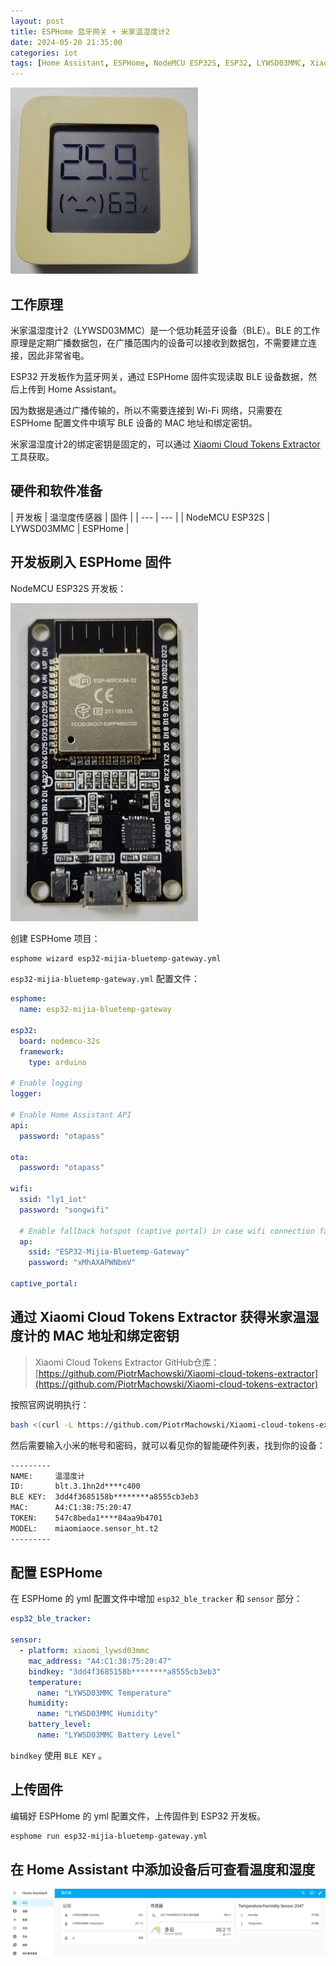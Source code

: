 ```yaml
---
layout: post
title: ESPHome 蓝牙网关 + 米家温湿度计2
date: 2024-05-20 21:35:00
categories: iot
tags: [Home Assistant, ESPHome, NodeMCU ESP32S, ESP32, LYWSD03MMC, Xiaomi, Bluetooth, BLE]
---
```

![LYWSD03MMC](/assets/img/ESP32-Bluetooth-gateway/LYWSD03MMC.jpg)

## 工作原理

米家温湿度计2（LYWSD03MMC）是一个低功耗蓝牙设备（BLE）。BLE 的工作原理是定期广播数据包，在广播范围内的设备可以接收到数据包，不需要建立连接，因此非常省电。

ESP32 开发板作为蓝牙网关，通过 ESPHome 固件实现读取 BLE 设备数据，然后上传到 Home Assistant。

因为数据是通过广播传输的，所以不需要连接到 Wi-Fi 网络，只需要在 ESPHome 配置文件中填写 BLE 设备的 MAC 地址和绑定密钥。

米家温湿度计2的绑定密钥是固定的，可以通过 [Xiaomi Cloud Tokens Extractor](https://github.com/PiotrMachowski/Xiaomi-cloud-tokens-extractor) 工具获取。

## 硬件和软件准备

| 开发板 | 温湿度传感器 | 固件 |
| --- | --- |
| NodeMCU ESP32S | LYWSD03MMC | ESPHome |

## 开发板刷入 ESPHome 固件

NodeMCU ESP32S 开发板：

![nodemcu esp32s](/assets/img/ESP32-Bluetooth-gateway/1.jpg)

创建 ESPHome 项目：

```bash
esphome wizard esp32-mijia-bluetemp-gateway.yml
```

`esp32-mijia-bluetemp-gateway.yml` 配置文件：

```yaml
esphome:
  name: esp32-mijia-bluetemp-gateway

esp32:
  board: nodemcu-32s
  framework:
    type: arduino

# Enable logging
logger:

# Enable Home Assistant API
api:
  password: "otapass"

ota:
  password: "otapass"

wifi:
  ssid: "ly1_iot"
  password: "songwifi"

  # Enable fallback hotspot (captive portal) in case wifi connection fails
  ap:
    ssid: "ESP32-Mijia-Bluetemp-Gateway"
    password: "xMhAXAPWNbmV"

captive_portal:
```

## 通过 Xiaomi Cloud Tokens Extractor 获得米家温湿度计的 MAC 地址和绑定密钥

> Xiaomi Cloud Tokens Extractor GitHub仓库：[https://github.com/PiotrMachowski/Xiaomi-cloud-tokens-extractor](https://github.com/PiotrMachowski/Xiaomi-cloud-tokens-extractor)

按照官网说明执行：

```bash
bash <(curl -L https://github.com/PiotrMachowski/Xiaomi-cloud-tokens-extractor/raw/master/run.sh)
```

然后需要输入小米的帐号和密码，就可以看见你的智能硬件列表，找到你的设备：

```txt
---------
NAME:     温湿度计
ID:       blt.3.1hn2d****c400
BLE KEY:  3dd4f3685158b********a8555cb3eb3
MAC:      A4:C1:38:75:20:47
TOKEN:    547c8beda1****84aa9b4701
MODEL:    miaomiaoce.sensor_ht.t2
---------
```

## 配置 ESPHome

在 ESPHome 的 yml 配置文件中增加 `esp32_ble_tracker` 和 `sensor` 部分：

```yaml
esp32_ble_tracker:

sensor:
  - platform: xiaomi_lywsd03mmc
    mac_address: "A4:C1:38:75:20:47"
    bindkey: "3dd4f3685158b********a8555cb3eb3"
    temperature:
      name: "LYWSD03MMC Temperature"
    humidity:
      name: "LYWSD03MMC Humidity"
    battery_level:
      name: "LYWSD03MMC Battery Level"
```

`bindkey` 使用 `BLE KEY` 。

## 上传固件

编辑好 ESPHome 的 yml 配置文件，上传固件到 ESP32 开发板。

```bash
esphome run esp32-mijia-bluetemp-gateway.yml
```

## 在 Home Assistant 中添加设备后可查看温度和湿度

![Home Assistant](/assets/img/ESP32-Bluetooth-gateway/2.jpg)
